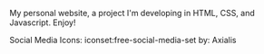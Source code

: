 My personal website, a project I'm developing in HTML, CSS, and Javascript. Enjoy!

Social Media Icons: iconset:free-social-media-set by: Axialis
